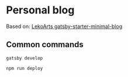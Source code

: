 # Personal blog
Based on: [LekoArts gatsby-starter-minimal-blog](https://github.com/LekoArts/gatsby-starter-minimal-blog)

## Common commands
```gatsby develop```

```npm run deploy``` 
